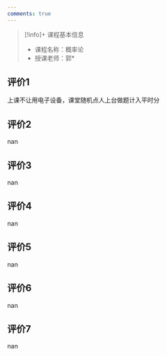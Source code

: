 ```yaml
---
comments: true
---
```


>[!info]+ 课程基本信息
>
> - 课程名称：概率论
> - 授课老师：郭*

## 评价1

上课不让用电子设备，课堂随机点人上台做题计入平时分
## 评价2

nan
## 评价3

nan
## 评价4

nan
## 评价5

nan
## 评价6

nan
## 评价7

nan
